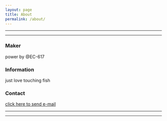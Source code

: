 ```yaml
---
layout: page
title: About    
permalink: /about/
---
```


***

***

### Maker

power by @EC-617

### Information

just love touching fish

### Contact

[click here to send e-mail](mailto:lu.617@outlook.com)

***

***
